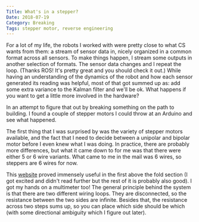 ```yaml
---
Title: What's in a stepper?
Date: 2018-07-19
Category: Breaking
Tags: stepper motor, reverse engineering
---
```


For a lot of my life, the robots I worked with were pretty close to what CS wants from them: a stream of sensor data in, nicely organized in a common format across all sensors. To make things happen, I stream some outputs in another selection of formats. The sensor data changes and I repeat the loop. (Thanks ROS! It's pretty great and you should check it out.) While having an understanding of the dynamics of the robot and how each sensor generated its reading was helpful, most of that got summed up as: add some extra variance to the Kalman filter and we'll be ok. What happens if you want to get a little more involved in the hardware?

In an attempt to figure that out by breaking something on the path to building. I found a couple of stepper motors I could throw at an Arduino and see what happened.

The first thing that I was surprised by was the variety of stepper motors available, and the fact that I need to decide between a unipolar and bipolar motor before I even knew what I was doing. In practice, there are probably more differences, but what it came down to for me was that there were either 5 or 6 wire variants. What came to me in the mail was 6 wires, so steppers are 6 wires for now.

This [website](http://www.jasonbabcock.com/computing/breadboard/unipolar/index.html) proved immensely useful in the first above the fold section (I got excited and didn't read further but the rest of it is probably also good). I got my hands on a multimeter too! The general principle behind the system is that there are two different wiring loops. They are disconnected, so the resistance between the two sides are infinite. Besides that, the resistance across two steps sums up, so you can place which side should be which (with some directional ambiguity which I figure out later).